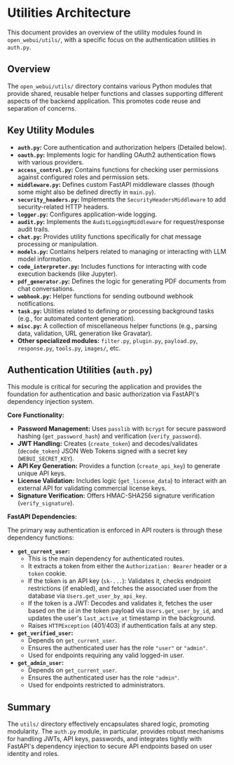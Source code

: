 # Utilities Architecture

This document provides an overview of the utility modules found in `open_webui/utils/`, with a specific focus on the authentication utilities in `auth.py`.

## Overview

The `open_webui/utils/` directory contains various Python modules that provide shared, reusable helper functions and classes supporting different aspects of the backend application. This promotes code reuse and separation of concerns.

## Key Utility Modules

*   **`auth.py`:** Core authentication and authorization helpers (Detailed below).
*   **`oauth.py`:** Implements logic for handling OAuth2 authentication flows with various providers.
*   **`access_control.py`:** Contains functions for checking user permissions against configured roles and permission sets.
*   **`middleware.py`:** Defines custom FastAPI middleware classes (though some might also be defined directly in `main.py`).
*   **`security_headers.py`:** Implements the `SecurityHeadersMiddleware` to add security-related HTTP headers.
*   **`logger.py`:** Configures application-wide logging.
*   **`audit.py`:** Implements the `AuditLoggingMiddleware` for request/response audit trails.
*   **`chat.py`:** Provides utility functions specifically for chat message processing or manipulation.
*   **`models.py`:** Contains helpers related to managing or interacting with LLM model information.
*   **`code_interpreter.py`:** Includes functions for interacting with code execution backends (like Jupyter).
*   **`pdf_generator.py`:** Defines the logic for generating PDF documents from chat conversations.
*   **`webhook.py`:** Helper functions for sending outbound webhook notifications.
*   **`task.py`:** Utilities related to defining or processing background tasks (e.g., for automated content generation).
*   **`misc.py`:** A collection of miscellaneous helper functions (e.g., parsing data, validation, URL generation like Gravatar).
*   **Other specialized modules:** `filter.py`, `plugin.py`, `payload.py`, `response.py`, `tools.py`, `images/`, etc.

## Authentication Utilities (`auth.py`)

This module is critical for securing the application and provides the foundation for authentication and basic authorization via FastAPI's dependency injection system.

**Core Functionality:**

*   **Password Management:** Uses `passlib` with `bcrypt` for secure password hashing (`get_password_hash`) and verification (`verify_password`).
*   **JWT Handling:** Creates (`create_token`) and decodes/validates (`decode_token`) JSON Web Tokens signed with a secret key (`WEBUI_SECRET_KEY`).
*   **API Key Generation:** Provides a function (`create_api_key`) to generate unique API keys.
*   **License Validation:** Includes logic (`get_license_data`) to interact with an external API for validating commercial license keys.
*   **Signature Verification:** Offers HMAC-SHA256 signature verification (`verify_signature`).

**FastAPI Dependencies:**

The primary way authentication is enforced in API routers is through these dependency functions:

*   **`get_current_user`:**
    *   This is the main dependency for authenticated routes.
    *   It extracts a token from either the `Authorization: Bearer` header or a `token` cookie.
    *   If the token is an API key (`sk-...`): Validates it, checks endpoint restrictions (if enabled), and fetches the associated user from the database via `Users.get_user_by_api_key`.
    *   If the token is a JWT: Decodes and validates it, fetches the user based on the `id` in the token payload via `Users.get_user_by_id`, and updates the user's `last_active_at` timestamp in the background.
    *   Raises `HTTPException` (401/403) if authentication fails at any step.
*   **`get_verified_user`:**
    *   Depends on `get_current_user`.
    *   Ensures the authenticated user has the role `"user"` or `"admin"`.
    *   Used for endpoints requiring any valid logged-in user.
*   **`get_admin_user`:**
    *   Depends on `get_current_user`.
    *   Ensures the authenticated user has the role `"admin"`.
    *   Used for endpoints restricted to administrators.

## Summary

The `utils/` directory effectively encapsulates shared logic, promoting modularity. The `auth.py` module, in particular, provides robust mechanisms for handling JWTs, API keys, passwords, and integrates tightly with FastAPI's dependency injection to secure API endpoints based on user identity and roles. 